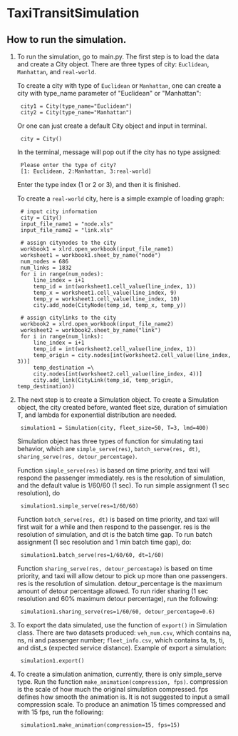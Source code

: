 # TaxiTransitSimulation

## How to run the simulation. 

1. To run the simulation, go to main.py. The first step is to load the data and create a City object. There are three types of city: `Euclidean`, `Manhattan`, and `real-world`. 

    To create a city with type of `Euclidean` or `Manhattan`, one can create a city with type_name parameter of "Euclidean" or "Manhattan":

        city1 = City(type_name="Euclidean")
        city2 = City(type_name="Manhattan")

    Or one can just create a default City object and input in terminal. 
        
        city = City()

    In the terminal, message will pop out if the city has no type assigned: 

        Please enter the type of city? 
        [1: Euclidean, 2:Manhattan, 3:real-world] 

    Enter the type index (1 or 2 or 3), and then it is finished.

    To create a `real-world` city, here is a simple example of loading graph: 

        # input city information
        city = City()
        input_file_name1 = "node.xls"
        input_file_name2 = "link.xls"

        # assign citynodes to the city
        workbook1 = xlrd.open_workbook(input_file_name1)
        worksheet1 = workbook1.sheet_by_name("node")
        num_nodes = 686
        num_links = 1832
        for i in range(num_nodes):
            line_index = i+1
            temp_id = int(worksheet1.cell_value(line_index, 1))
            temp_x = worksheet1.cell_value(line_index, 9)
            temp_y = worksheet1.cell_value(line_index, 10)
            city.add_node(CityNode(temp_id, temp_x, temp_y))

        # assign citylinks to the city
        workbook2 = xlrd.open_workbook(input_file_name2)
        worksheet2 = workbook2.sheet_by_name("link")
        for i in range(num_links):
            line_index = i+1
            temp_id = int(worksheet2.cell_value(line_index, 1))
            temp_origin = city.nodes[int(worksheet2.cell_value(line_index, 3))]
            temp_destination =\
            city.nodes[int(worksheet2.cell_value(line_index, 4))]
            city.add_link(CityLink(temp_id, temp_origin, temp_destination))
    
2. The next step is to create a Simulation object. To create a Simulation object, the city created before, wanted fleet size, duration of simulation T, and lambda for exponential distribution are needed.

        simulation1 = Simulation(city, fleet_size=50, T=3, lmd=400)

    Simulation object has three types of function for simulating taxi behavior, which are `simple_serve(res)`, `batch_serve(res, dt)`, `sharing_serve(res, detour_percentage)`. 

    Function `simple_serve(res)` is based on time priority, and taxi will respond the passenger immediately. res is the resolution of simulation, and the default value is 1/60/60 (1 sec). To run simple assignment (1 sec resolution), do

        simulation1.simple_serve(res=1/60/60)

    Function `batch_serve(res, dt)` is based on time priority, and taxi will first wait for a while and then respond to the passenger. res is the resolution of simulation, and dt is the batch time gap. To run batch assignment (1 sec resolution and 1 min batch time gap), do:

        simulation1.batch_serve(res=1/60/60, dt=1/60)

    Function `sharing_serve(res, detour_percentage)` is based on time priority, and taxi will allow detour to pick up more than one passengers. res is the resolution of simulation. detour_percentage is the maximum amount of detour percentage allowed. To run rider sharing (1 sec resolution and 60% maximum detour percentage), run the following:  

        simulation1.sharing_serve(res=1/60/60, detour_percentage=0.6)

3. To export the data simulated, use the function of `export()` in Simulation class. There are two datasets produced: `veh_num.csv`, which contains na, ns, ni and passenger number; `fleet_info.csv`, which contains ta, ts, ti, and dist_s (expected service distance).
Example of export a simulation:

        simulation1.export()

4. To create a simulation animation, currently, there is only simple_serve type. Run the function `make_animation(compression, fps)`. compression is the scale of how much the original simulation compressed. fps defines how smooth the animation is. It is not suggested to input a small compression scale. To produce an animation 15 times compressed and with 15 fps, run the following: 

        simulation1.make_animation(compression=15, fps=15)
